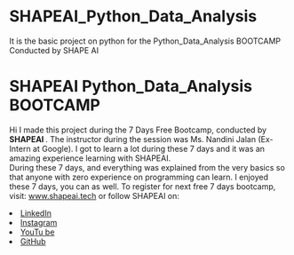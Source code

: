 # SHAPEAI_Python_Data_Analysis

It is the basic project on python for the Python_Data_Analysis BOOTCAMP Conducted by SHAPE AI 

# SHAPEAI Python_Data_Analysis BOOTCAMP
Hi I made this project during the 7 Days Free Bootcamp, conducted by <b> SHAPEAI
</b>.
The instructor during the session was Ms. Nandini Jalan (Ex-Intern at Google). I got to
learn a lot during these 7 days and it was an amazing experience learning with SHAPEAI.
<br>During these 7 days, and everything was explained from the very basics so that
anyone with zero experience on programming can learn.
I enjoyed these 7 days, you can as well. To register for next free 7 days bootcamp, visit:
<a href="https://www.shapeai.tech"> www.shapeai.tech</a>
or follow SHAPEAI on:
<li><a href=
"https://in.linkedin.com/company/shapeai">LinkedIn</a>
<li><a href=
"https://www.instagram.com/shape.ai/?hl=en">Instagram</a>
<li><a
href=
"https://www.youtube.com/channel/UCTUvDLTW9meuDXWcbmISPdA">YouTu
be</a>
<li><a href=
"https://github.com/shapeai">GitHub</a>
